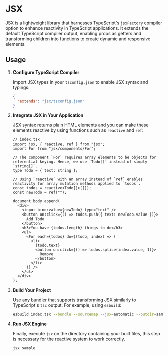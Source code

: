 # JSX

JSX is a lightweight library that harnesses TypeScript's `jsxFactory` compiler option to enhance reactivity in TypeScript applications. It extends the default TypeScript compiler output, enabling props as getters and transforming children into functions to create dynamic and responsive elements.

## Usage

1. **Configure TypeScript Compiler**

   Import JSX types in your `tsconfig.json` to enable JSX syntax and typings:

   ```json
   {
     "extends": "jsx/tsconfig.json"
   }
   ```

2. **Integrate JSX in Your Application**

   JSX syntax returns plain HTML elements and you can make these elements reactive by using functions such as `reactive` and `ref`:

   ```tsx
   // index.tsx
   import jsx, { reactive, ref } from "jsx";
   import For from "jsx/components/For";

   // The component `For` requires array elements to be objects for referential keying. Hence, we use `Todo[]` instead of simply `string[]`.
   type Todo = { text: string };

   // Using `reactive` with an array instead of `ref` enables reactivity for array mutation methods applied to `todos`.
   const todos = reactive<Todo[]>([]);
   const newTodo = ref("");

   document.body.append(
     <div>
       <input bind:value={newTodo} type="text" />
       <button on:click={() => todos.push({ text: newTodo.value })}>
         Add Todo
       </button>
       <h3>You have {todos.length} things to do</h3>
       <ul>
         <For each={todos} do={(todo, index) => (
           <li>
             {todo.text}
             <button on:click={() => todos.splice(index.value, 1)}>
               Remove
             </button>
           </li>
         )} />
       </ul>
     </div>
   );
   ```

3. **Build Your Project**

   Use any bundler that supports transforming JSX similarly to TypeScript's `tsc` output. For example, using `esbuild`:

   ```sh
   esbuild index.tsx --bundle --sourcemap --jsx=automatic --outdir=sample
   ```

4. **Run JSX Engine**

   Finally, execute `jsx` on the directory containing your built files, this step is necessary for the reactive system to work correctly.

   ```sh
   jsx sample
   ```
